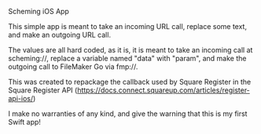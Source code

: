 
Scheming iOS App

This simple app is meant to take an incoming URL call, replace some text, and make an outgoing URL call.

The values are all hard coded, as it is, it is meant to take an incoming call at scheming://, replace a variable named "data" with "param", and make the outgoing call to FileMaker Go via fmp://. 

This was created to repackage the callback used by Square Register in the Square Register API (https://docs.connect.squareup.com/articles/register-api-ios/)

I make no warranties of any kind, and give the warning that this is my first Swift app!
